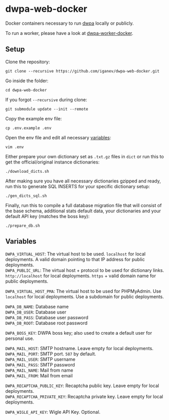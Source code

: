# dwpa-web-docker

Docker containers necessary to run [dwpa](https://github.com/RealEnder/dwpa) locally or publicly.  

To run a worker, please have a look at [dwpa-worker-docker](https://github.com/iganev/dwpa-worker-docker).  

## Setup

Clone the repository:
```shell
git clone --recursive https://github.com/iganev/dwpa-web-docker.git
```

Go inside the folder:
```shell
cd dwpa-web-docker
```

If you forgot `--recursive` during clone:
```shell
git submodule update --init --remote
```

Copy the example env file:
```shell
cp .env.example .env
```

Open the env file and edit all necessary [variables](#variables):
```shell
vim .env
```

Either prepare your own dictionary set as `.txt.gz` files in `dict` or run this to get the official/original instance dictionaries:
```shell
./download_dicts.sh
```

After making sure you have all necessary dictionaries gzipped and ready, run this to generate SQL INSERTS for your specific dictionary setup:
```shell
./gen_dicts_sql.sh
```

Finally, run this to compile a full database migration file that will consist of the base schema, additional stats default data, your dictionaries and your default API key (matches the boss key):
```shell
./prepare_db.sh
```



## Variables

`DWPA_VIRTUAL_HOST`: The virtual host to be used. `localhost` for local deployments. A valid domain pointing to that IP address for public deployments.  
`DWPA_PUBLIC_URL`: The virtual host + protocol to be used for dictionary links. `http://localhost` for local deployments. `https` + valid domain name for public deployments.  

`DWPA_VIRTUAL_HOST_PMA`: The virtual host to be used for PHPMyAdmin. Use `localhost` for local deployments. Use a subdomain for public deployments.  

`DWPA_DB_NAME`: Database name  
`DWPA_DB_USER`: Database user  
`DWPA_DB_PASS`: Database user password  
`DWPA_DB_ROOT`: Database root password  

`DWPA_BOSS_KEY`: DWPA boss key; also used to create a default user for personal use.  

`DWPA_MAIL_HOST`: SMTP hostname. Leave empty for local deployments.  
`DWPA_MAIL_PORT`: SMTP port. `587` by default.  
`DWPA_MAIL_USER`: SMTP username  
`DWPA_MAIL_PASS`: SMTP password  
`DWPA_MAIL_NAME`: Mail from name  
`DWPA_MAIL_FROM`: Mail from email  

`DWPA_RECAPTCHA_PUBLIC_KEY`: Recaptcha public key. Leave empty for local deployments.  
`DWPA_RECAPTCHA_PRIVATE_KEY`: Recaptcha private key. Leave empty for local deployments.  

`DWPA_WIGLE_API_KEY`: Wigle API Key. Optional.  